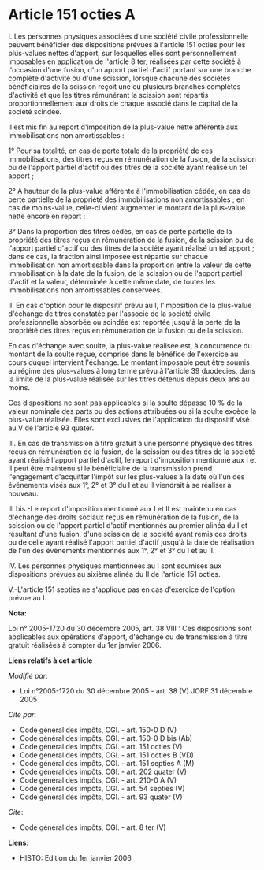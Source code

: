 # Article 151 octies A

I. Les personnes physiques associées d'une société civile professionnelle peuvent bénéficier des dispositions prévues à
l'article 151 octies pour les plus-values nettes d'apport, sur lesquelles elles sont personnellement imposables en
application de l'article 8 ter, réalisées par cette société à l'occasion d'une fusion, d'un apport partiel d'actif portant
sur une branche complète d'activité ou d'une scission, lorsque chacune des sociétés bénéficiaires de la scission reçoit une
ou plusieurs branches complètes d'activité et que les titres rémunérant la scission sont répartis proportionnellement aux
droits de chaque associé dans le capital de la société scindée. 

Il est mis fin au report d'imposition de la plus-value nette afférente aux immobilisations non amortissables : 

1° Pour sa totalité, en cas de perte totale de la propriété de ces immobilisations, des titres reçus en rémunération de la
fusion, de la scission ou de l'apport partiel d'actif ou des titres de la société ayant réalisé un tel apport ; 

2° A hauteur de la plus-value afférente à l'immobilisation cédée, en cas de perte partielle de la propriété des
immobilisations non amortissables ; en cas de moins-value, celle-ci vient augmenter le montant de la plus-value nette encore
en report ; 

3° Dans la proportion des titres cédés, en cas de perte partielle de la propriété des titres reçus en rémunération de la
fusion, de la scission ou de l'apport partiel d'actif ou des titres de la société ayant réalisé un tel apport ; dans ce cas,
la fraction ainsi imposée est répartie sur chaque immobilisation non amortissable dans la proportion entre la valeur de cette
immobilisation à la date de la fusion, de la scission ou de l'apport partiel d'actif et la valeur, déterminée à cette même
date, de toutes les immobilisations non amortissables conservées. 

II. En cas d'option pour le dispositif prévu au I, l'imposition de la plus-value d'échange de titres constatée par l'associé
de la société civile professionnelle absorbée ou scindée est reportée jusqu'à la perte de la propriété des titres reçus en
rémunération de la fusion ou de la scission. 

En cas d'échange avec soulte, la plus-value réalisée est, à concurrence du montant de la soulte reçue, comprise dans le
bénéfice de l'exercice au cours duquel intervient l'échange. Le montant imposable peut être soumis au régime des plus-values
à long terme prévu à l'article 39 duodecies, dans la limite de la plus-value réalisée sur les titres détenus depuis deux ans
au moins. 

Ces dispositions ne sont pas applicables si la soulte dépasse 10 % de la valeur nominale des parts ou des actions attribuées
ou si la soulte excède la plus-value réalisée. Elles sont exclusives de l'application du dispositif visé au V de l'article 93
quater. 

III. En cas de transmission à titre gratuit à une personne physique des titres reçus en rémunération de la fusion, de la
scission ou des titres de la société ayant réalisé l'apport partiel d'actif, le report d'imposition mentionné aux I et II
peut être maintenu si le bénéficiaire de la transmission prend l'engagement d'acquitter l'impôt sur les plus-values à la date
où l'un des événements visés aux 1°, 2° et 3° du I et au II viendrait à se réaliser à nouveau. 

III bis.-Le report d'imposition mentionné aux I et II est maintenu en cas d'échange des droits sociaux reçus en rémunération
de la fusion, de la scission ou de l'apport partiel d'actif mentionnés au premier alinéa du I et résultant d'une fusion,
d'une scission de la société ayant remis ces droits ou de celle ayant réalisé l'apport partiel d'actif jusqu'à la date de
réalisation de l'un des événements mentionnés aux 1°, 2° et 3° du I et au II. 

IV. Les personnes physiques mentionnées au I sont soumises aux dispositions prévues au sixième alinéa du II de l'article 151
octies. 

V.-L'article 151 septies ne s'applique pas en cas d'exercice de l'option prévue au I.

**Nota:**

Loi n° 2005-1720 du 30 décembre 2005, art. 38 VIII : Ces dispositions sont applicables aux opérations d'apport, d'échange ou
de transmission à titre gratuit réalisées à compter du 1er janvier 2006.

**Liens relatifs à cet article**

_Modifié par_:

  - Loi n°2005-1720 du 30 décembre 2005 - art. 38 (V) JORF 31 décembre 2005

_Cité par_:

  - Code général des impôts, CGI. - art. 150-0 D (V)
  - Code général des impôts, CGI. - art. 150-0 D bis (Ab)
  - Code général des impôts, CGI. - art. 151 octies (V)
  - Code général des impôts, CGI. - art. 151 octies B (VD)
  - Code général des impôts, CGI. - art. 151 septies A (M)
  - Code général des impôts, CGI. - art. 202 quater (V)
  - Code général des impôts, CGI. - art. 210-0 A (V)
  - Code général des impôts, CGI. - art. 54 septies (V)
  - Code général des impôts, CGI. - art. 93 quater (V)

_Cite_:

  - Code général des impôts, CGI. - art. 8 ter (V)

**Liens**:

  - HISTO: Edition du 1er janvier 2006
